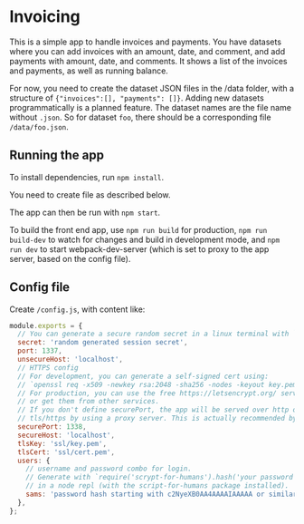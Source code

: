 # Invoicing
This is a simple app to handle invoices and payments. You have datasets where you can add invoices with an amount, date, and comment, and add payments with amount, date, and comments. It shows a list of the invoices and payments, as well as running balance.

For now, you need to create the dataset JSON files in the /data folder, with a structure of `{"invoices":[], "payments": []}`. Adding new datasets programmatically is a planned feature. The dataset names are the file name without `.json`. So for dataset `foo`, there should be a corresponding file `/data/foo.json`.

## Running the app
To install dependencies, run `npm install`.

You need to create file as described below.

The app can then be run with `npm start`.

To build the front end app, use `npm run build` for production, `npm run build-dev` to watch for changes and build in development mode, and `npm run dev` to start webpack-dev-server (which is set to proxy to the app server, based on the config file).

## Config file
Create `/config.js`, with content like:
```js
module.exports = {
  // You can generate a secure random secret in a linux terminal with `cat /dev/urandom | env LC_CTYPE=C tr -dc _A-Za-z0-9 | head -c${1:-64}`
  secret: 'random generated session secret',
  port: 1337,
  unsecureHost: 'localhost',
  // HTTPS config
  // For development, you can generate a self-signed cert using:
  // `openssl req -x509 -newkey rsa:2048 -sha256 -nodes -keyout key.pem -out cert.pem -days 365`.
  // For production, you can use the free https://letsencrypt.org/ service to obtain a cert and key file,
  // or get them from other services.
  // If you don't define securePort, the app will be served over http only, but you could also provide
  // tls/https by using a proxy server. This is actually recommended by some.
  securePort: 1338,
  secureHost: 'localhost',
  tlsKey: 'ssl/key.pem',
  tlsCert: 'ssl/cert.pem',
  users: {
    // username and password combo for login.
    // Generate with `require('scrypt-for-humans').hash('your password').then(hash => console.log(hash)).catch(e => console.log(e));`
    // in a node repl (with the script-for-humans package installed).
    sams: 'password hash starting with c2NyeXB0AA4AAAAIAAAAA or similar',
  },
};
```
